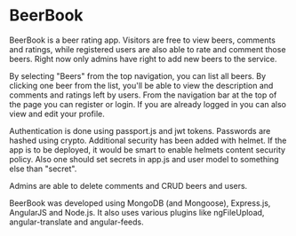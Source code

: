 # BeerBook

BeerBook is a beer rating app. Visitors are free to view beers, comments and ratings, while registered users are also able to rate and comment those beers. Right now only admins have right to add new beers to the service.

By selecting "Beers" from the top navigation, you can list all beers. By clicking one beer from the list, you'll be able to view the description and comments and ratings left by users. From the navigation bar at the top of the page you can register or login. If you are already logged in you can also view and edit your profile.

Authentication is done using passport.js and jwt tokens. Passwords are hashed using crypto. Additional security has been added with helmet. If the app is to be deployed, it would be smart to enable helmets content security policy. Also one should set secrets in app.js and user model to something else than "secret".

Admins are able to delete comments and CRUD beers and users.

BeerBook was developed using MongoDB (and Mongoose), Express.js, AngularJS and Node.js. It also uses various plugins like ngFileUpload, angular-translate and angular-feeds. 
